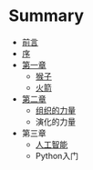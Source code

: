 # Summary

* [前言](README.md)
* [序](序.md)
* [第一章](第一章.md)
    * [猴子](猴子.md)
    * [火箭](火箭.md)
* [第二章](第二章.md)
    * [组织的力量](组织的力量.md)
    * 演化的力量
* 第三章
    * [人工智能](人工智能.md)
    * Python入门

